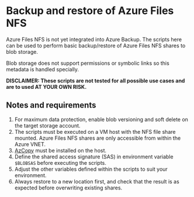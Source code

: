 # Backup and restore of Azure Files NFS
Azure Files NFS is not yet integrated into Azure Backup. The scripts here can be used to perform basic backup/restore of Azure Files NFS shares to blob storage.

Blob storage does not support permissions or symbolic links so this metadata is handled specially.

**DISCLAIMER: These scripts are not tested for all possible use cases and are to used AT YOUR OWN RISK.**

## Notes and requirements

1. For maximum data protection, enable blob versioning and soft delete on the target storage account.
2. The scripts must be executed on a VM host with the NFS file share mounted. Azure Files NFS shares are only accessible from within the Azure VNET.
3. [AzCopy](https://docs.microsoft.com/en-us/azure/storage/common/storage-use-azcopy-v10?toc=/azure/storage/blobs/toc.json) must be installed on the host.
4. Define the shared access signature (SAS) in environment variable `$BLOBSAS` before executing the scripts.
5. Adjust the other variables defined within the scripts to suit your environment.
6. Always restore to a new location first, and check that the result is as expected before overwriting existing shares.

